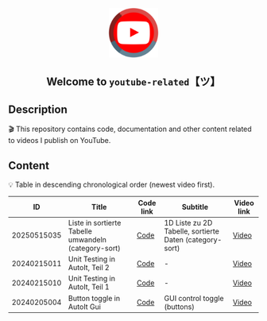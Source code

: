 <p align="center">
    <img src="assets/images/logo.png" width="100" />
    <h2 align="center">Welcome to <code>youtube-related</code>【ツ】</h2>
</p>

## Description

🎬 This repository contains code, documentation and other content related to videos I publish on YouTube.

## Content

💡 Table in descending chronological order (newest video first).

| ID          | Title                                                | Code link                                  | Subtitle                                                | Video link                            |
| ---         | ---                                                  | ---                                        | ---                                                     | ---                                   |
| 20250515035 | Liste in sortierte Tabelle umwandeln (category-sort) | [Code](./content/20250515035/src/main.au3) | 1D Liste zu 2D Tabelle, sortierte Daten (category-sort) | [Video](https://youtu.be/KkmF1Zr1iKs) |
| 20240215011 | Unit Testing in AutoIt, Teil 2                       | [Code](./content/20240215011/README.md)    | -                                                       | [Video](https://youtu.be/zvxIpY-ZlLA) |
| 20240215010 | Unit Testing in AutoIt, Teil 1                       | [Code](./content/20240215010/README.md)    | -                                                       | [Video](https://youtu.be/HUFBGJ1rLLM) |
| 20240205004 | Button toggle in AutoIt Gui                          | [Code](./content/20240205004/src/main.au3) | GUI control toggle (buttons)                            | [Video](https://youtu.be/AvA36Q8rb1I) |
